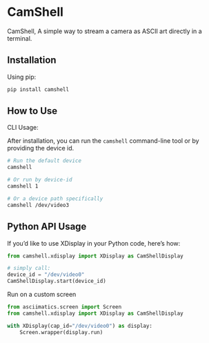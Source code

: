 # CamShell

CamShell, A simple way to stream a camera as ASCII art directly in a terminal.


## Installation

Using pip:

```bash
pip install camshell
```

## How to Use

CLI Usage:

After installation, you can run the `camshell` command-line tool or by providing
the device id.

```bash
# Run the default device
camshell

# Or run by device-id
camshell 1

# Or a device path specifically
camshell /dev/video3
```

## Python API Usage

If you’d like to use XDisplay in your Python code, here’s how:

```python
from camshell.xdisplay import XDisplay as CamShellDisplay

# simply call:
device_id = "/dev/video0"
CamShellDisplay.start(device_id)
```

Run on a custom screen

```python
from asciimatics.screen import Screen
from camshell.xdisplay import XDisplay as CamShellDisplay

with XDisplay(cap_id="/dev/video0") as display:
    Screen.wrapper(display.run)
```
